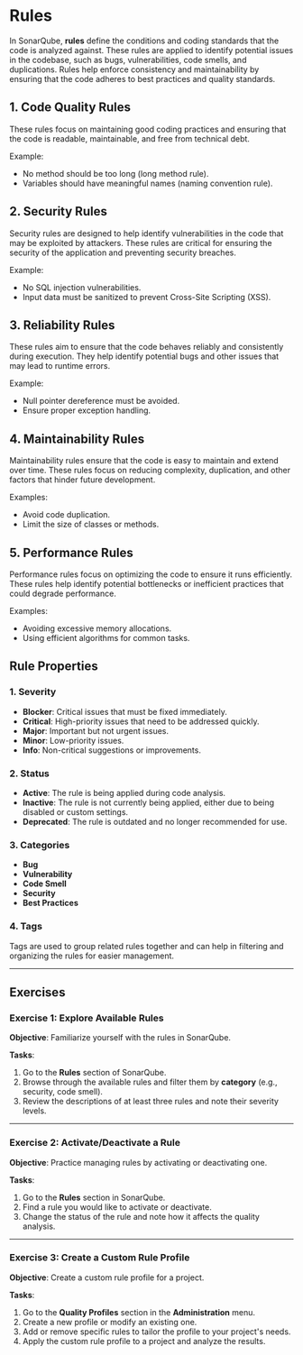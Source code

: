 # Rules

In SonarQube, **rules** define the conditions and coding standards that the 
code is analyzed against. These rules are applied to identify potential 
issues in the codebase, such as bugs, vulnerabilities, code smells, and 
duplications. Rules help enforce consistency and maintainability by 
ensuring that the code adheres to best practices and quality standards.    

## 1. Code Quality Rules

These rules focus on maintaining good coding practices and ensuring that 
the code is readable, maintainable, and free from technical debt. 

Example: 
- No method should be too long (long method rule).
- Variables should have meaningful names (naming convention rule).

## 2. Security Rules

Security rules are designed to help identify vulnerabilities in the code 
that may be exploited by attackers. These rules are critical for ensuring 
the security of the application and preventing security breaches. 

Example:
- No SQL injection vulnerabilities.
- Input data must be sanitized to prevent Cross-Site Scripting (XSS).

## 3. Reliability Rules
These rules aim to ensure that the code behaves reliably and consistently 
during execution. They help identify potential bugs and other issues that 
may lead to runtime errors. 

Example:  
- Null pointer dereference must be avoided.
- Ensure proper exception handling.

## 4. Maintainability Rules

Maintainability rules ensure that the code is easy to maintain and extend 
over time. These rules focus on reducing complexity, duplication, and other 
factors that hinder future development. 

Examples:  
- Avoid code duplication.
- Limit the size of classes or methods.

## 5. Performance Rules

Performance rules focus on optimizing the code to ensure it runs 
efficiently. These rules help identify potential bottlenecks or inefficient 
practices that could degrade performance. 

Examples:   
- Avoiding excessive memory allocations.
- Using efficient algorithms for common tasks.

## Rule Properties

### 1. Severity

- **Blocker**: Critical issues that must be fixed immediately.
- **Critical**: High-priority issues that need to be addressed quickly.
- **Major**: Important but not urgent issues.
- **Minor**: Low-priority issues.
- **Info**: Non-critical suggestions or improvements.

### 2. Status

- **Active**: The rule is being applied during code analysis.
- **Inactive**: The rule is not currently being applied, either due to 
  being disabled or custom settings. 
- **Deprecated**: The rule is outdated and no longer recommended for use.

### 3. Categories

- **Bug**
- **Vulnerability**
- **Code Smell**
- **Security**
- **Best Practices**

### 4. Tags

Tags are used to group related rules together and can help in filtering and 
organizing the rules for easier management. 

---

## Exercises

### Exercise 1: Explore Available Rules

**Objective**: 
Familiarize yourself with the rules in SonarQube.

**Tasks**:
1. Go to the **Rules** section of SonarQube.
2. Browse through the available rules and filter them by **category** 
   (e.g., security, code smell). 
3. Review the descriptions of at least three rules and note their severity 
   levels. 

---

### Exercise 2: Activate/Deactivate a Rule

**Objective**: 
Practice managing rules by activating or deactivating one.

**Tasks**:
1. Go to the **Rules** section in SonarQube.
2. Find a rule you would like to activate or deactivate.
3. Change the status of the rule and note how it affects the quality analysis.

---

### Exercise 3: Create a Custom Rule Profile

**Objective**: 
Create a custom rule profile for a project.

**Tasks**:
1. Go to the **Quality Profiles** section in the **Administration** menu.
2. Create a new profile or modify an existing one.
3. Add or remove specific rules to tailor the profile to your project's needs.
4. Apply the custom rule profile to a project and analyze the results.
